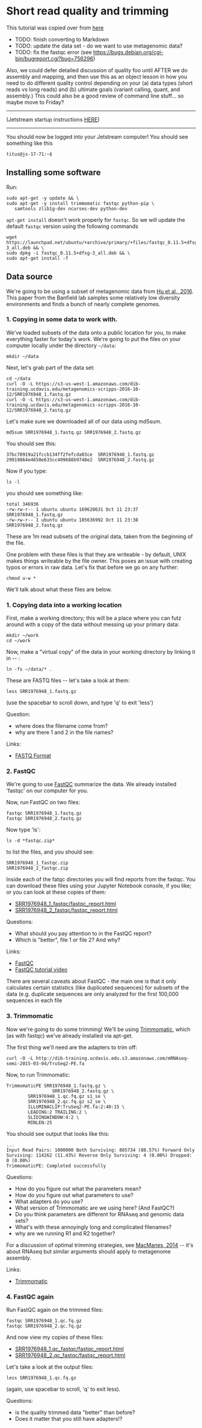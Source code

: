 # Short read quality and trimming

This tutorial was copied over from [here](https://2017-ucsc-metagenomics.readthedocs.io/en/latest/quality.html.)

* TODO: finish converting to Markdown
* TODO: update the data set - do we want to use metagenomic data?
* TODO: fix the fastqc error (see https://bugs.debian.org/cgi-bin/bugreport.cgi?bug=756296)

Also, we could defer detailed discussion of quality foo until AFTER we
do assembly and mapping, and then use this as an object lesson in how
you need to do different quality control depending on your (a) data types
(short reads vs long reads) and (b) ultimate goals (variant calling, quant,
and assembly.)  This could also be a good review of command line stuff...
so maybe move to Friday?

----

(Jetstream startup instructions [HERE](https://2017-ucsc-metagenomics.readthedocs.io/en/latest/jetstream/boot.html>))

---

You should now be logged into your Jetstream computer!  You should see
something like this

```
titus@js-17-71:~$ 
```

## Installing some software

Run:

```
sudo apt-get -y update && \
sudo apt-get -y install trimmomatic fastqc python-pip \
   samtools zlib1g-dev ncurses-dev python-dev
```
`apt-get install` doesn't work properly for `fastqc`. So we will update the default `fastqc` version using the following commands

```
wget https://launchpad.net/ubuntu/+archive/primary/+files/fastqc_0.11.5+dfsg-3_all.deb && \
sudo dpkg -i fastqc_0.11.5+dfsg-3_all.deb && \
sudo apt-get install -f
```

## Data source

We're going to be using a subset of metagenomic data from [Hu et al.,
2016](http://mbio.asm.org/content/7/1/e01669-15.full). This paper
from the Banfield lab samples some relatively low diversity environments
and finds a bunch of nearly complete genomes.

### 1. Copying in some data to work with.

We've loaded subsets of the data onto a public location for you, to
make everything faster for today's work.  We're going to put the
files on your computer locally under the directory ``~/data``:

```
mkdir ~/data
```

Next, let's grab part of the data set:

```
cd ~/data
curl -O -L https://s3-us-west-1.amazonaws.com/dib-training.ucdavis.edu/metagenomics-scripps-2016-10-12/SRR1976948_1.fastq.gz
curl -O -L https://s3-us-west-1.amazonaws.com/dib-training.ucdavis.edu/metagenomics-scripps-2016-10-12/SRR1976948_2.fastq.gz
```
 
Let's make sure we downloaded all of our data using md5sum.

```
md5sum SRR1976948_1.fastq.gz SRR1976948_2.fastq.gz
```

You should see this:

```
37bc70919a21fccb134ff2fefcda03ce  SRR1976948_1.fastq.gz
29919864e4650e633cc409688b9748e2  SRR1976948_2.fastq.gz
```

Now if you type:

```
ls -l
```

you should see something like:

```
total 346936
-rw-rw-r-- 1 ubuntu ubuntu 169620631 Oct 11 23:37 SRR1976948_1.fastq.gz
-rw-rw-r-- 1 ubuntu ubuntu 185636992 Oct 11 23:38 SRR1976948_2.fastq.gz
```

These are 1m read subsets of the original data, taken from the beginning
of the file.

One problem with these files is that they are writeable - by default, UNIX
makes things writeable by the file owner.  This poses an issue with creating typos or errors in raw data.  Let's fix that before we go
on any further:

```
chmod u-w *
```

We'll talk about what these files are below.

### 1. Copying data into a working location

First, make a working directory; this will be a place where you can futz
around with a copy of the data without messing up your primary data:

```
mkdir ~/work
cd ~/work
```

Now, make a "virtual copy" of the data in your working directory by
linking it in -- :

```
ln -fs ~/data/* .
```

These are FASTQ files -- let's take a look at them:

```
less SRR1976948_1.fastq.gz
```

(use the spacebar to scroll down, and type 'q' to exit 'less')

Question:

* where does the filename come from?
* why are there 1 and 2 in the file names?

Links:

* [FASTQ Format](http://en.wikipedia.org/wiki/FASTQ_format>)

### 2. FastQC


We're going to use 
[FastQC](http://www.bioinformatics.babraham.ac.uk/projects/fastqc/)
summarize the data. We already installed 'fastqc' on our computer for
you.

Now, run FastQC on two files:

```
fastqc SRR1976948_1.fastq.gz
fastqc SRR1976948_2.fastq.gz
```

Now type 'ls':

```
ls -d *fastqc.zip*
```

to list the files, and you should see:

```
SRR1976948_1_fastqc.zip
SRR1976948_2_fastqc.zip
```

Inside each of the fatqc directories you will find reports from the fastqc. You can download these files using your Jupyter Notebook console, if you like;
or you can look at these copies of them:

* [SRR1976948_1_fastqc/fastqc_report.html](http://2017-ucsc-metagenomics.readthedocs.io/en/latest/_static/SRR1976948_1_fastqc/fastqc_report.html)
* [SRR1976948_2_fastqc/fastqc_report.html](http://2017-ucsc-metagenomics.readthedocs.io/en/latest/_static/SRR1976948_2_fastqc/fastqc_report.html)

Questions:

* What should you pay attention to in the FastQC report?
* Which is "better", file 1 or file 2? And why?

Links:

* [FastQC](http://www.bioinformatics.babraham.ac.uk/projects/fastqc/)
* [FastQC tutorial video](http://www.youtube.com/watch?v=bz93ReOv87Y)

There are several caveats about FastQC - the main one is that it only
calculates certain statistics (like duplicated sequences) for subsets
of the data (e.g. duplicate sequences are only analyzed for the first
100,000 sequences in each file


### 3. Trimmomatic

Now we're going to do some trimming!  We'll be using
[Trimmomatic](http://www.usadellab.org/cms/?page=trimmomatic>), which
(as with fastqc) we've already installed via apt-get.

The first thing we'll need are the adapters to trim off:

```
curl -O -L http://dib-training.ucdavis.edu.s3.amazonaws.com/mRNAseq-semi-2015-03-04/TruSeq2-PE.fa
```

Now, to run Trimmomatic:

```
TrimmomaticPE SRR1976948_1.fastq.gz \
                 SRR1976948_2.fastq.gz \
        SRR1976948_1.qc.fq.gz s1_se \
        SRR1976948_2.qc.fq.gz s2_se \
        ILLUMINACLIP:TruSeq2-PE.fa:2:40:15 \
        LEADING:2 TRAILING:2 \
        SLIDINGWINDOW:4:2 \
        MINLEN:25
```

You should see output that looks like this:

```
...
Input Read Pairs: 1000000 Both Surviving: 885734 (88.57%) Forward Only Surviving: 114262 (11.43%) Reverse Only Surviving: 4 (0.00%) Dropped: 0 (0.00%)
TrimmomaticPE: Completed successfully
```

Questions:

* How do you figure out what the parameters mean?
* How do you figure out what parameters to use?
* What adapters do you use?
* What version of Trimmomatic are we using here? (And FastQC?)
* Do you think parameters are different for RNAseq and genomic data sets?
* What's with these annoyingly long and complicated filenames?
* why are we running R1 and R2 together?

For a discussion of optimal trimming strategies, see 
[MacManes, 2014](http://journal.frontiersin.org/Journal/10.3389/fgene.2014.00013/abstract)
-- it's about RNAseq but similar arguments should apply to metagenome
assembly.

Links:

* [Trimmomatic](http://www.usadellab.org/cms/?page=trimmomatic)

### 4. FastQC again

Run FastQC again on the trimmed files:

```
fastqc SRR1976948_1.qc.fq.gz
fastqc SRR1976948_2.qc.fq.gz
```

And now view my copies of these files: 

* [SRR1976948_1.qc_fastqc/fastqc_report.html](http://2016-metagenomics-sio.readthedocs.io/en/work/_static/SRR1976948_1.qc_fastqc/fastqc_report.html)
* [SRR1976948_2.qc_fastqc/fastqc_report.html](http://2016-metagenomics-sio.readthedocs.io/en/work/_static/SRR1976948_2.qc_fastqc/fastqc_report.html)

Let's take a look at the output files:

```
less SRR1976948_1.qc.fq.gz
```

(again, use spacebar to scroll, 'q' to exit less).

Questions:

* is the quality trimmed data "better" than before?
* Does it matter that you still have adapters!?
